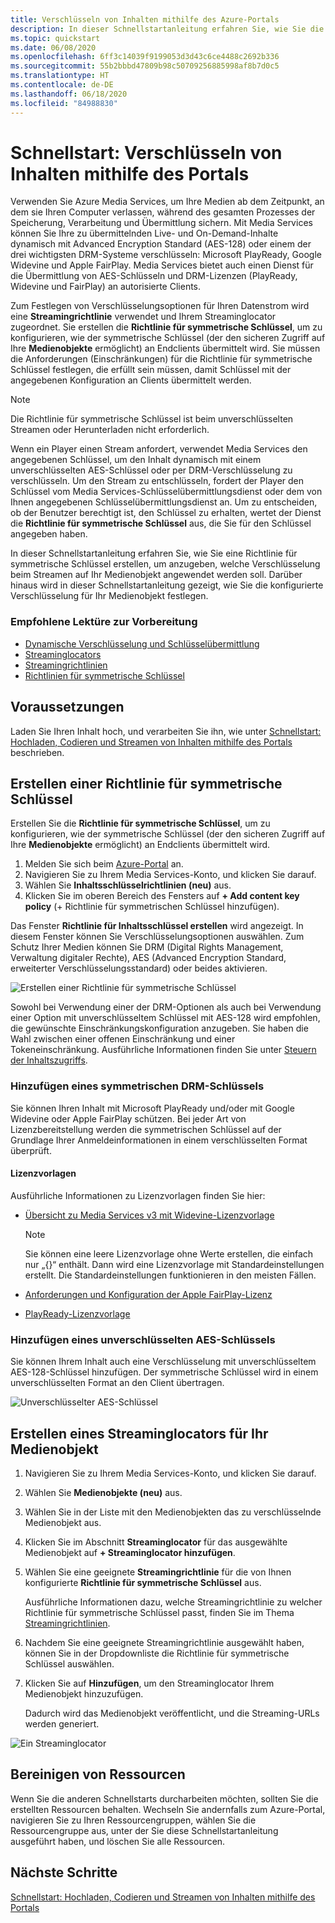 ```yaml
---
title: Verschlüsseln von Inhalten mithilfe des Azure-Portals
description: In dieser Schnellstartanleitung erfahren Sie, wie Sie die Verschlüsselung Ihrer Inhalte mit Azure Media Services im Azure-Portal konfigurieren.
ms.topic: quickstart
ms.date: 06/08/2020
ms.openlocfilehash: 6ff3c14039f9199053d3d43c6ce4488c2692b336
ms.sourcegitcommit: 55b2bbbd47809b98c50709256885998af8b7d0c5
ms.translationtype: HT
ms.contentlocale: de-DE
ms.lasthandoff: 06/18/2020
ms.locfileid: "84988830"
---
```

# <a name="quickstart-use-portal-to-encrypt-content"></a>Schnellstart: Verschlüsseln von Inhalten mithilfe des Portals

Verwenden Sie Azure Media Services, um Ihre Medien ab dem Zeitpunkt, an dem sie Ihren Computer verlassen, während des gesamten Prozesses der Speicherung, Verarbeitung und Übermittlung sichern. Mit Media Services können Sie Ihre zu übermittelnden Live- und On-Demand-Inhalte dynamisch mit Advanced Encryption Standard (AES-128) oder einem der drei wichtigsten DRM-Systeme verschlüsseln: Microsoft PlayReady, Google Widevine und Apple FairPlay. Media Services bietet auch einen Dienst für die Übermittlung von AES-Schlüsseln und DRM-Lizenzen (PlayReady, Widevine und FairPlay) an autorisierte Clients. 
 
Zum Festlegen von Verschlüsselungsoptionen für Ihren Datenstrom wird eine **Streamingrichtlinie** verwendet und Ihrem Streaminglocator zugeordnet. Sie erstellen die **Richtlinie für symmetrische Schlüssel**, um zu konfigurieren, wie der symmetrische Schlüssel (der den sicheren Zugriff auf Ihre **Medienobjekte** ermöglicht) an Endclients übermittelt wird. Sie müssen die Anforderungen (Einschränkungen) für die Richtlinie für symmetrische Schlüssel festlegen, die erfüllt sein müssen, damit Schlüssel mit der angegebenen Konfiguration an Clients übermittelt werden. 

> [!NOTE]
> Die Richtlinie für symmetrische Schlüssel ist beim unverschlüsselten Streamen oder Herunterladen nicht erforderlich.

Wenn ein Player einen Stream anfordert, verwendet Media Services den angegebenen Schlüssel, um den Inhalt dynamisch mit einem unverschlüsselten AES-Schlüssel oder per DRM-Verschlüsselung zu verschlüsseln. Um den Stream zu entschlüsseln, fordert der Player den Schlüssel vom Media Services-Schlüsselübermittlungsdienst oder dem von Ihnen angegebenen Schlüsselübermittlungsdienst an. Um zu entscheiden, ob der Benutzer berechtigt ist, den Schlüssel zu erhalten, wertet der Dienst die **Richtlinie für symmetrische Schlüssel** aus, die Sie für den Schlüssel angegeben haben.

In dieser Schnellstartanleitung erfahren Sie, wie Sie eine Richtlinie für symmetrische Schlüssel erstellen, um anzugeben, welche Verschlüsselung beim Streamen auf Ihr Medienobjekt angewendet werden soll. Darüber hinaus wird in dieser Schnellstartanleitung gezeigt, wie Sie die konfigurierte Verschlüsselung für Ihr Medienobjekt festlegen.

### <a name="suggested-pre-reading"></a>Empfohlene Lektüre zur Vorbereitung

* [Dynamische Verschlüsselung und Schlüsselübermittlung](content-protection-overview.md)
* [Streaminglocators](streaming-locators-concept.md)
* [Streamingrichtlinien](streaming-policy-concept.md)
* [Richtlinien für symmetrische Schlüssel](content-key-policy-concept.md)

## <a name="prerequisites"></a>Voraussetzungen

Laden Sie Ihren Inhalt hoch, und verarbeiten Sie ihn, wie unter [Schnellstart: Hochladen, Codieren und Streamen von Inhalten mithilfe des Portals](manage-assets-quickstart.md) beschrieben.

## <a name="create-a-content-key-policy"></a>Erstellen einer Richtlinie für symmetrische Schlüssel

Erstellen Sie die **Richtlinie für symmetrische Schlüssel**, um zu konfigurieren, wie der symmetrische Schlüssel (der den sicheren Zugriff auf Ihre **Medienobjekte** ermöglicht) an Endclients übermittelt wird.

1. Melden Sie sich beim [Azure-Portal](https://portal.azure.com/) an.
1. Navigieren Sie zu Ihrem Media Services-Konto, und klicken Sie darauf.
1. Wählen Sie **Inhaltsschlüsselrichtlinien (neu)** aus.
1. Klicken Sie im oberen Bereich des Fensters auf **+ Add content key policy** (+ Richtlinie für symmetrischen Schlüssel hinzufügen). 

Das Fenster **Richtlinie für Inhaltsschlüssel erstellen** wird angezeigt. In diesem Fenster können Sie Verschlüsselungsoptionen auswählen. Zum Schutz Ihrer Medien können Sie DRM (Digital Rights Management, Verwaltung digitaler Rechte), AES (Advanced Encryption Standard, erweiterter Verschlüsselungsstandard) oder beides aktivieren.  

![Erstellen einer Richtlinie für symmetrische Schlüssel](./media/encrypt-content-quickstart/create-content-key-policy.png)

Sowohl bei Verwendung einer der DRM-Optionen als auch bei Verwendung einer Option mit unverschlüsseltem Schlüssel mit AES-128 wird empfohlen, die gewünschte Einschränkungskonfiguration anzugeben. Sie haben die Wahl zwischen einer offenen Einschränkung und einer Tokeneinschränkung. Ausführliche Informationen finden Sie unter [Steuern der Inhaltszugriffs](content-protection-overview.md#controlling-content-access).

### <a name="add-a-drm-content-key"></a>Hinzufügen eines symmetrischen DRM-Schlüssels

Sie können Ihren Inhalt mit Microsoft PlayReady und/oder mit Google Widevine oder Apple FairPlay schützen. Bei jeder Art von Lizenzbereitstellung werden die symmetrischen Schlüssel auf der Grundlage Ihrer Anmeldeinformationen in einem verschlüsselten Format überprüft.

#### <a name="license-templates"></a>Lizenzvorlagen

Ausführliche Informationen zu Lizenzvorlagen finden Sie hier:

* [Übersicht zu Media Services v3 mit Widevine-Lizenzvorlage](widevine-license-template-overview.md)

    > [!NOTE]
    > Sie können eine leere Lizenzvorlage ohne Werte erstellen, die einfach nur „{}“ enthält. Dann wird eine Lizenzvorlage mit Standardeinstellungen erstellt. Die Standardeinstellungen funktionieren in den meisten Fällen.
* [Anforderungen und Konfiguration der Apple FairPlay-Lizenz](fairplay-license-overview.md)
* [PlayReady-Lizenzvorlage](playready-license-template-overview.md)

### <a name="add-aes-clear-key"></a>Hinzufügen eines unverschlüsselten AES-Schlüssels

Sie können Ihrem Inhalt auch eine Verschlüsselung mit unverschlüsseltem AES-128-Schlüssel hinzufügen. Der symmetrische Schlüssel wird in einem unverschlüsselten Format an den Client übertragen.

![Unverschlüsselter AES-Schlüssel](./media/encrypt-content-quickstart/aes-clear-key-policy.png)

## <a name="create-a-streaming-locator-for-your-asset"></a>Erstellen eines Streaminglocators für Ihr Medienobjekt

1. Navigieren Sie zu Ihrem Media Services-Konto, und klicken Sie darauf.
1. Wählen Sie **Medienobjekte (neu)** aus.
1. Wählen Sie in der Liste mit den Medienobjekten das zu verschlüsselnde Medienobjekt aus.  
1. Klicken Sie im Abschnitt **Streaminglocator** für das ausgewählte Medienobjekt auf **+ Streaminglocator hinzufügen**. 
1. Wählen Sie eine geeignete **Streamingrichtlinie** für die von Ihnen konfigurierte **Richtlinie für symmetrische Schlüssel** aus.

    Ausführliche Informationen dazu, welche Streamingrichtlinie zu welcher Richtlinie für symmetrische Schlüssel passt, finden Sie im Thema [Streamingrichtlinien](streaming-policy-concept.md).
1. Nachdem Sie eine geeignete Streamingrichtlinie ausgewählt haben, können Sie in der Dropdownliste die Richtlinie für symmetrische Schlüssel auswählen.
1. Klicken Sie auf **Hinzufügen**, um den Streaminglocator Ihrem Medienobjekt hinzuzufügen.

    Dadurch wird das Medienobjekt veröffentlicht, und die Streaming-URLs werden generiert.

![Ein Streaminglocator](./media/encrypt-content-quickstart/multi-drm.png)

## <a name="cleanup-resources"></a>Bereinigen von Ressourcen

Wenn Sie die anderen Schnellstarts durcharbeiten möchten, sollten Sie die erstellten Ressourcen behalten. Wechseln Sie andernfalls zum Azure-Portal, navigieren Sie zu Ihren Ressourcengruppen, wählen Sie die Ressourcengruppe aus, unter der Sie diese Schnellstartanleitung ausgeführt haben, und löschen Sie alle Ressourcen.

## <a name="next-steps"></a>Nächste Schritte

[Schnellstart: Hochladen, Codieren und Streamen von Inhalten mithilfe des Portals](manage-assets-quickstart.md)
